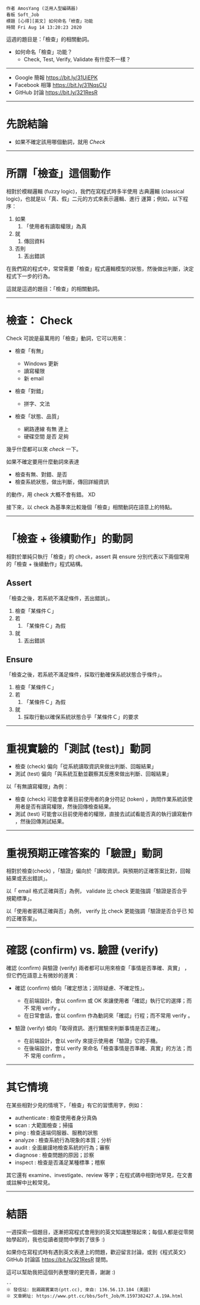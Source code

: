 ```
作者 AmosYang (泛用人型編碼器)
看板 Soft_Job
標題 [心得][英文] 如何命名「檢查」功能
時間 Fri Aug 14 13:20:23 2020
```

這週的題目是：「檢查」的相關動詞。

* 如何命名「檢查」功能？
  * Check, Test, Verify, Validate 有什麼不一樣？

---
* Google 簡報 https://bit.ly/31UiEPK
* Facebook 相簿 https://bit.ly/31NqsCU
* GitHub 討論 https://bit.ly/321ResR

---
# 先說結論

* 如果不確定該用哪個動詞，就用 *Check*

---
# 所謂「檢查」這個動作

相對於模糊邏輯 (fuzzy logic)，我們在寫程式時多半使用
古典邏輯 (classical logic)，也就是以「真、假」二元的方式來表示邏輯、進行
運算；例如，以下程序：

1. 如果
   1. 「使用者有讀取權限」為真
2. 就
   1. 傳回資料
3. 否則
   1. 丟出錯誤

在我們寫的程式中，常常需要「檢查」程式邏輯模型的狀態，然後做出判斷，決定
程式下一步的行為。

這就是這週的題目：「檢查」的相關動詞。

---
# 檢查： Check

Check 可說是最萬用的「檢查」動詞，它可以用來：

* 檢查「有無」
  * Windows 更新
  * 讀寫權限
  * 新 email

* 檢查「對錯」
  * 拼字、文法

* 檢查「狀態、品質」
  * 網路連線 有無 連上
  * 硬碟空間 是否 足夠

幾乎什麼都可以來 *check* 一下。

如果不確定要用什麼動詞來表達

* 檢查有無、對錯、是否
* 檢查系統狀態，做出判斷，傳回詳細資訊

的動作，用 check 大概不會有錯。 XD

接下來，以 check 為基準來比較幾個「檢查」相關動詞在語意上的特點。

---
# 「檢查 + 後續動作」的動詞

相對於單純只執行「檢查」的 check，assert 與 ensure  分別代表以下兩個常用
的「檢查 + 後續動作」程式結構。

## Assert

「檢查之後，若系統不滿足條件，丟出錯誤」。

1. 檢查「某條件Ｃ」
2. 若
   1. 「某條件Ｃ」為假
3. 就
   1. 丟出錯誤

## Ensure

「檢查之後，若系統不滿足條件，採取行動確保系統狀態合乎條件」。

1. 檢查「某條件Ｃ」
2. 若
   1. 「某條件Ｃ」為假
3. 就
   1. 採取行動以確保系統狀態合乎「某條件Ｃ」的要求

---
# 重視實驗的「測試 (test)」動詞

* 檢查 (check) 偏向「從系統讀取資訊來做出判斷、回報結果」
* 測試 (test) 偏向「與系統互動並觀察其反應來做出判斷、回報結果」

以「有無讀寫權限」為例：

* 檢查 (check) 可能會拿著目前使用者的身分符記 (token) ，詢問作業系統該使
  用者是否有讀寫權限，然後回傳檢查結果。
* 測試 (test) 可能會以目前使用者的權限，直接去試試看能否真的執行讀寫動作
  ，然後回傳測試結果。

---
# 重視預期正確答案的「驗證」動詞

相對於檢查(check) ，「驗證」偏向於「讀取資訊，與預期的正確答案比對，回報
結果或丟出錯誤」。

以「 email 格式正確與否」為例， validate 比 check 更能強調「驗證是否合乎
規範標準」。

以「使用者密碼正確與否」為例， verify 比 check  更能強調「驗證是否合乎已
知的正確答案」。

---
# 確認 (confirm) vs. 驗證 (verify)

確認 (confirm) 與驗證 (verify)  兩者都可以用來檢查「事情是否準確、真實」
，但它們在語意上有微妙的差異：

* 確認 (confirm) 傾向「確定想法；消除疑慮、不確定性」。
  * 在前端設計，會以 confirm 或 OK 來讓使用者「確認」執行它的選擇；而不
    常用 verify 。
  * 在日常會話，會以 confirm 作為動詞來「確認」行程；而不常用 verify 。

* 驗證 (verify) 傾向「取得資訊、進行實驗來判斷事情是否正確」。
  * 在前端設計，會以 verify 來提示使用者「驗證」它的手機。
  * 在後端設計，會以 verify 來命名「檢查事情是否準確、真實」的方法；而不
    常用 confirm 。

---
# 其它情境

在某些相對少見的情境下，「檢查」有它的習慣用字，例如：

* authenticate : 檢查使用者身分真偽
* scan : 大範圍檢查；掃描
* ping : 檢查遠端伺服器、服務的狀態
* analyze : 檢查系統行為現象的本質；分析
* audit : 全面嚴謹地檢查系統的行為；審察
* diagnose : 檢查問題的原因；診察
* inspect : 檢查是否滿足某種標準；稽察

其它還有 examine、investigate、review 等字；在程式碼中相對地罕見，在文書
或註解中比較常見。

---
# 結語

一週探索一個題目，逐漸把寫程式會用到的英文知識整理起來；每個人都是從零開
始學起的，我也從讀者提問中學到了很多 :)

如果你在寫程式時有遇到英文表達上的問題，歡迎留言討論，或到《程式英文》
GitHub 討論區 https://bit.ly/321ResR  提問。

這可以幫助我把這個列表整理的更完善，謝謝 :)

```
--
※ 發信站: 批踢踢實業坊(ptt.cc), 來自: 136.56.13.184 (美國)
※ 文章網址: https://www.ptt.cc/bbs/Soft_Job/M.1597382427.A.19A.html
```
